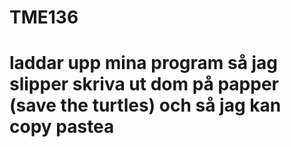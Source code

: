 # TME136
# laddar upp mina program så jag slipper skriva ut dom på papper (save the turtles) och så jag kan copy pastea
